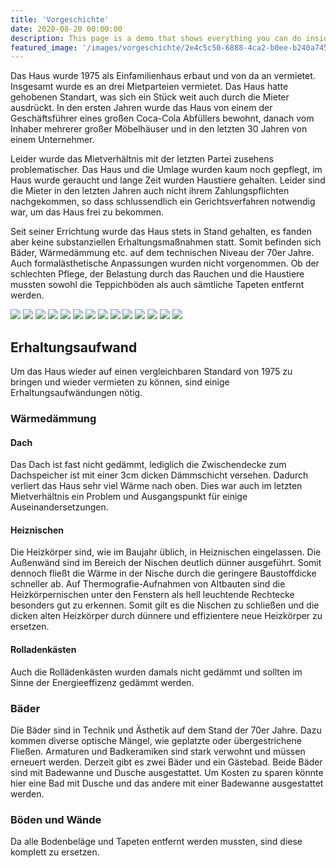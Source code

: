 ```yaml
---
title: 'Vorgeschichte'
date: 2020-08-20 00:00:00
description: This page is a demo that shows everything you can do inside portfolio and blog posts.
featured_image: '/images/vorgeschichte/2e4c5c50-6888-4ca2-b0ee-b240a745a9e3.jpeg'
---
```


Das Haus wurde 1975 als Einfamilienhaus erbaut und von da an vermietet. Insgesamt wurde es an drei Mietparteien vermietet. Das Haus hatte gehobenen Standart, was sich ein Stück weit auch durch die Mieter ausdrückt. In den ersten Jahren wurde das Haus von einem der Geschäftsführer eines großen Coca-Cola Abfüllers bewohnt, danach vom Inhaber mehrerer großer Möbelhäuser und in den letzten 30 Jahren von einem Unternehmer. 

Leider wurde das Mietverhältnis mit der letzten Partei zusehens problematischer. Das Haus und die Umlage wurden kaum noch gepflegt, im Haus wurde geraucht und lange Zeit wurden Haustiere gehalten. Leider sind die Mieter in den letzten Jahren auch nicht ihrem Zahlungspflichten nachgekommen, so dass schlussendlich ein Gerichtsverfahren notwendig war, um das Haus frei zu bekommen. 

Seit seiner Errichtung wurde das Haus stets in Stand gehalten, es fanden aber keine substanziellen Erhaltungsmaßnahmen statt. Somit befinden sich Bäder, Wärmedämmung etc. auf dem technischen Niveau der 70er Jahre. Auch formalästhetische Anpassungen wurden nicht vorgenommen. Ob der schlechten Pflege, der Belastung durch das Rauchen und die Haustiere mussten sowohl die Teppichböden als auch sämtliche Tapeten entfernt werden.



<div class="gallery" data-columns="3">
<img src="/images/vorgeschichte/-2657c9b8-93e4-4c75-b6d6-3a71d4b223de.jpeg">
<img src="/images/vorgeschichte/-2b638996-ef8b-4fa3-beb3-b0a393421beb.jpeg">
<img src="/images/vorgeschichte/-3f2d68ec-bbd8-48a3-bfb7-57d42aec4179.jpeg">
<img src="/images/vorgeschichte/-74e54d4a-65c9-4917-8d1c-dc106cb434f1.jpeg">
<img src="/images/vorgeschichte/-a0408a69-3760-4303-800d-f3d892319d67.jpeg">
<img src="/images/vorgeschichte/-a1cac12d-9588-47d4-aa39-3f2ba1435264.jpeg">
<img src="/images/vorgeschichte/-a4e81c20-f195-4f6e-849f-dd757789e6b7.jpeg">
<img src="/images/vorgeschichte/-bf71bb45-ff7b-494a-9c6c-7c19379930ce.jpeg">
<img src="/images/vorgeschichte/-cedb2c7d-9628-4205-9071-658394faebb7.jpeg">
<img src="/images/vorgeschichte/-d2eb6277-e1fe-4863-b7d8-96efd9bae159.jpeg">
<img src="/images/vorgeschichte/-d691a7ac-2806-450a-a7f1-739697b04e12.jpeg">
<img src="/images/vorgeschichte/-e4253dd0-da4a-4ebe-af31-faef1a036c99.jpeg">
<img src="/images/vorgeschichte/-ecc39f92-d003-4057-8643-8bcb4b2bcb33.jpeg">
<img src="/images/vorgeschichte/-edf83698-825d-4ddd-a784-636825d30931.jpeg">
</div>

## Erhaltungsaufwand

Um das Haus wieder auf einen vergleichbaren Standard von 1975 zu bringen und wieder vermieten zu können, sind einige Erhaltungsaufwändungen nötig. 

### Wärmedämmung

#### Dach
Das Dach ist fast nicht gedämmt, lediglich die Zwischendecke zum Dachspeicher ist mit einer 3cm dicken Dämmschicht versehen. Dadurch verliert das Haus sehr viel Wärme nach oben. Dies war auch im letzten Mietverhältnis ein Problem und Ausgangspunkt für einige Auseinandersetzungen.

#### Heiznischen
Die Heizkörper sind, wie im Baujahr üblich, in Heiznischen eingelassen. Die Außenwänd  sind im Bereich der Nischen deutlich dünner ausgeführt. Somit dennoch fließt die Wärme in der Nische durch die geringere Baustoffdicke schneller ab. Auf Thermografie-Aufnahmen von Altbauten sind die Heizkörpernischen unter den Fenstern als hell leuchtende Rechtecke besonders gut zu erkennen. Somit gilt es die Nischen zu schließen und die dicken alten Heizkörper durch dünnere und effizientere neue Heizkörper zu ersetzen.

#### Rolladenkästen
Auch die Rollädenkästen wurden damals nicht gedämmt und sollten im Sinne der Energieeffizenz gedämmt werden.

### Bäder

Die Bäder sind in Technik und Ästhetik auf dem Stand der 70er Jahre. Dazu kommen diverse optische Mängel, wie geplatzte oder übergestrichene Fließen. Armaturen und Badkeramiken sind stark verwohnt und müssen erneuert werden. Derzeit gibt es zwei Bäder und ein Gästebad. Beide Bäder sind mit Badewanne und Dusche ausgestattet. Um Kosten zu sparen könnte hier eine Bad mit Dusche und das andere mit einer Badewanne ausgestattet werden.

### Böden und Wände
Da alle Bodenbeläge und Tapeten entfernt werden mussten, sind diese komplett zu ersetzen.